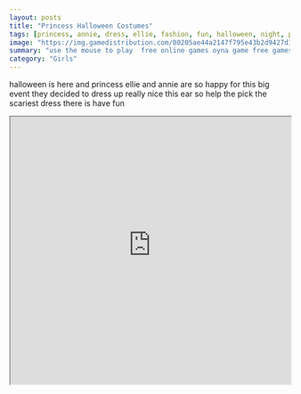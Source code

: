 ```yaml
---
layout: posts
title: "Princess Halloween Costumes"
tags: [princess, annie, dress, ellie, fashion, fun, halloween, night, princess, free, online, games, oyna, game, free, games, play, play, games]
image: "https://img.gamedistribution.com/80205ae44a2147f795e43b2d9427d135.jpg"
summary: "use the mouse to play  free online games oyna game free games play play games"
category: "Girls"
---
```


halloween is here and princess ellie and annie are so happy for this big event they decided to dress up really nice this ear so help the pick the scariest dress there is have fun

<iframe width="100%" height="480px;" src="https://html5.gamedistribution.com/80205ae44a2147f795e43b2d9427d135/"></iframe>